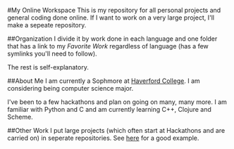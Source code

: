 #My Online Workspace
This is my repository for all personal projects and general coding done online.
If I want to work on a very large project, I'll make a sepeate repository.

##Organization
I divide it by work done in each language and one folder that has a link to my
*Favorite Work* regardless of language (has a few symlinks you'll need to follow).

The rest is self-explanatory.

##About Me
I am currently a Sophmore at [Haverford College](https://www.haverford.edu/
"Haverford College"). I am considering being computer science major.

I've been to a few hackathons and plan on going on many, many more. I am
familiar with Python and C and am currently learning C++, Clojure and Scheme.


##Other Work
I put large projects (which often start at Hackathons and are carried on) in
seperate repositories. See
[here](https://github.com/Divesh-Otwani/Waitlist_Exchange "College Waitlists are
terrible, aren't they?") for a good example.


